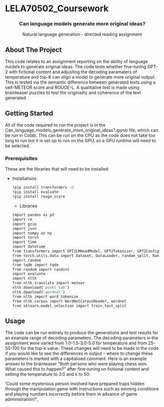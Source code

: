 # LELA70502_Coursework

<h3 align="center">Can language models generate more original ideas?</h3>

  <p align="center">
    Natural language generation - directed reading assignment
  </p>
</div>

<!-- ABOUT THE PROJECT -->
## About The Project

This code relates to an assignment reporting on the ability of language models to generate original ideas.
The code tests whether fine-tuning GPT-2 with fictional content and adjusting the decoding paramaters of temperature and top-K can align a model to generate more original output.
This is tested via the semantic difference between generated texts using a self-METEOR score and ROUGE-L.
A qualitative test is made using brainteaser puzzles to test the originality and coherence of the text generated.


<!-- GETTING STARTED -->
## Getting Started

All of the code required to run the project is in the Can_language_models_generate_more_original_ideas?.ipynb file, which can be run in Colab.
This can be run on the CPU as the code does not take too long to run but it is set up to run on the GPU, so a GPU runtime will need to be selected.

### Prerequisites

These are the libraries that will need to be installed:
* Installations
  ```sh
  !pip install transformers -U
  !pip install evaluate
  !pip install rouge_score
  ```
  * Libraries
  ```sh
  import pandas as pd
  import re
  import gzip
  import json
  import numpy as np
  import torch
  import time
  import datetime
  from transformers import GPT2LMHeadModel, GPT2Tokenizer, GPT2Config, get_linear_schedule_with_warmup
  from torch.utils.data import Dataset, DataLoader, random_split, RandomSampler, SequentialSampler
  import random
  from tqdm import tqdm
  from random import randint
  import evaluate
  import nltk
  from nltk.translate import meteor
  nltk.download('punkt_tab')
  nltk.download('wordnet')
  from nltk import word_tokenize
  from nltk.corpus import WordNetCorpusReader, wordnet
  from sklearn.model_selection import train_test_split
  ```

<!-- USAGE EXAMPLES -->
## Usage

The code can be run entirely to produce the generations and test results for an example range of decoding parameters.
The decoding parameters in the assignment were varied from 1.0-1.5-3.0-5.0 for temperature and from 25-50-100 for the top-k value. These changes will need to be made in the code if you would like to see the differences in output - where to change these parameters is marked with a capitalised comment.
Here is an example answer to the brainteaser "Both persons who were playing chess won. What caused this to happen?" after fine-tuning on fictional content and setting the temperature to 3.0 and k to 50:

‘Could some mysterious person involved have prepared traps hidden through the manipulation game with instructions such as winning conditions and playing numbers incorrectly before them in advance of game administration?',

